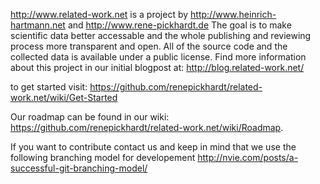 http://www.related-work.net is a project by http://www.heinrich-hartmann.net and http://www.rene-pickhardt.de 
The goal is to make scientific data better accessable and the whole publishing and reviewing process more transparent and open.
All of the source code and the collected data is available under a public license.
Find more information about this project in our initial blogpost at: http://blog.related-work.net/

to get started visit:
https://github.com/renepickhardt/related-work.net/wiki/Get-Started

Our roadmap can be found in our wiki: https://github.com/renepickhardt/related-work.net/wiki/Roadmap.

If you want to contribute contact us and keep in mind that we use the following branching model for developement http://nvie.com/posts/a-successful-git-branching-model/
